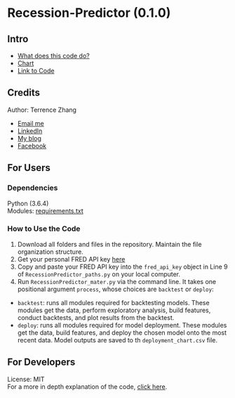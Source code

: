 # Recession-Predictor (0.1.0)
## Intro
- [What does this code do?](https://medium.com/@tzhangwps/recession-prediction-using-machine-learning-de6eee16ca94)
- [Chart](https://terrencez.com/recession-predictor-chart/)
- [Link to Code](https://github.com/tzhangwps/Recession-Predictor/blob/master/RecessionPredictor_master.py)

## Credits
Author: Terrence Zhang
- [Email me](https://terrencez.com/get-in-touch/)
- [LinkedIn](https://www.linkedin.com/in/terrencezhang/)
- [My blog](https://medium.com/@tzhangwps)
- [Facebook](https://www.facebook.com/terrence.zhang.39)

## For Users
### Dependencies
Python (3.6.4)
\
Modules: [requirements.txt](https://github.com/tzhangwps/Recession-Predictor/blob/master/requirements.txt)

### How to Use the Code
1. Download all folders and files in the repository. Maintain the file organization structure.
2. Get your personal FRED API key [here](https://research.stlouisfed.org/docs/api/api_key.html)
3. Copy and paste your FRED API key into the `fred_api_key` object in Line 9 of `RecessionPredictor_paths.py` on your local computer.
4. Run `RecessionPredictor_mater.py` via the command line. It takes one positional argument `process`, whose choices are `backtest` or `deploy`:
- `backtest`: runs all modules required for backtesting models. These modules get the data, perform exploratory analysis, build features, conduct backtests, and plot results from the backtest.
- `deploy`: runs all modules required for model deployment. These modules get the data, build features, and deploy the chosen model onto the most recent data. Model outputs are saved to th `deployment_chart.csv` file.

## For Developers
License: MIT
\
For a more in depth explanation of the code, [click here](https://github.com/tzhangwps/Recession-Predictor/blob/master/DeveloperGuide.md).
